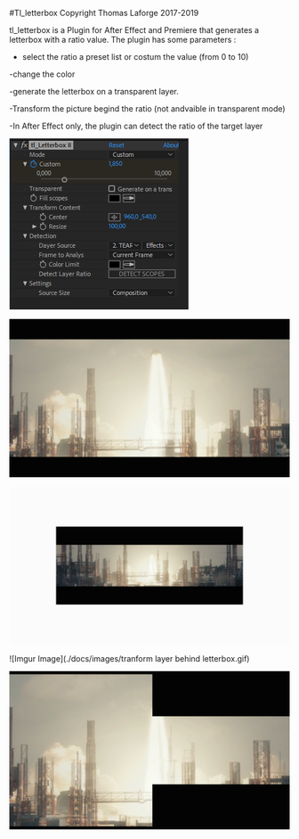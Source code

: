 #Tl_letterbox Copyright Thomas Laforge 2017-2019


tl_letterbox is a Plugin for After Effect and Premiere that generates a letterbox with a ratio value. 
The plugin has some parameters :
- select the ratio a preset list or costum the value (from 0 to 10)


-change the color

-generate the letterbox on a transparent layer.

-Transform the picture begind the ratio (not andvaible in transparent mode)

-In After Effect only, the plugin can detect the ratio of the target layer


![alt text](./docs/images/interface.png)

![Imgur Image](./docs/images/choose_size_of_the_letterbox.gif)

![Imgur Image](./docs/images/comp_or_layer.gif)

![Imgur Image](./docs/images/tranform layer behind letterbox.gif)

![Imgur Image](./docs/images/detect_boxsize_from_other_layer.gif)
 
